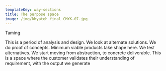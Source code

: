 ```yaml
---
templateKey: way-sections
title: The purpose space
image: /img/khyateh_final_CMYK-07.jpg
---
```


Taming

This is a period of analysis and design. We look at alternate solutions. We do proof of concepts. Minimum viable products take shape here. We test alternatives. We start moving from abstraction, to concrete deliverable. This is a space where the customer validates their understanding of requirement, with the output we generate
